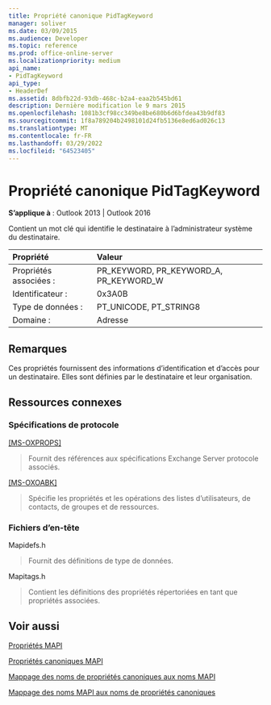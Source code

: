 ```yaml
---
title: Propriété canonique PidTagKeyword
manager: soliver
ms.date: 03/09/2015
ms.audience: Developer
ms.topic: reference
ms.prod: office-online-server
ms.localizationpriority: medium
api_name:
- PidTagKeyword
api_type:
- HeaderDef
ms.assetid: 8dbfb22d-93db-468c-b2a4-eaa2b545bd61
description: Dernière modification le 9 mars 2015
ms.openlocfilehash: 1081b3cf98cc349be8be680b6d6bfdea43b9df83
ms.sourcegitcommit: 1f8a789204b2498101d24fb5136e8ed6ad026c13
ms.translationtype: MT
ms.contentlocale: fr-FR
ms.lasthandoff: 03/29/2022
ms.locfileid: "64523405"
---
```

# <a name="pidtagkeyword-canonical-property"></a>Propriété canonique PidTagKeyword

  
  
**S’applique à** : Outlook 2013 | Outlook 2016 
  
Contient un mot clé qui identifie le destinataire à l’administrateur système du destinataire.
  
|Propriété|Valeur|
|:-----|:-----|
|Propriétés associées :  <br/> |PR_KEYWORD, PR_KEYWORD_A, PR_KEYWORD_W  <br/> |
|Identificateur :  <br/> |0x3A0B  <br/> |
|Type de données :  <br/> |PT_UNICODE, PT_STRING8  <br/> |
|Domaine :  <br/> |Adresse  <br/> |
   
## <a name="remarks"></a>Remarques

Ces propriétés fournissent des informations d’identification et d’accès pour un destinataire. Elles sont définies par le destinataire et leur organisation.
  
## <a name="related-resources"></a>Ressources connexes

### <a name="protocol-specifications"></a>Spécifications de protocole

[[MS-OXPROPS]](https://msdn.microsoft.com/library/f6ab1613-aefe-447d-a49c-18217230b148%28Office.15%29.aspx)
  
> Fournit des références aux spécifications Exchange Server protocole associés.
    
[[MS-OXOABK]](https://msdn.microsoft.com/library/f4cf9b4c-9232-4506-9e71-2270de217614%28Office.15%29.aspx)
  
> Spécifie les propriétés et les opérations des listes d’utilisateurs, de contacts, de groupes et de ressources.
    
### <a name="header-files"></a>Fichiers d’en-tête

Mapidefs.h
  
> Fournit des définitions de type de données.
    
Mapitags.h
  
> Contient les définitions des propriétés répertoriées en tant que propriétés associées.
    
## <a name="see-also"></a>Voir aussi



[Propriétés MAPI](mapi-properties.md)
  
[Propriétés canoniques MAPI](mapi-canonical-properties.md)
  
[Mappage des noms de propriétés canoniques aux noms MAPI](mapping-canonical-property-names-to-mapi-names.md)
  
[Mappage des noms MAPI aux noms de propriétés canoniques](mapping-mapi-names-to-canonical-property-names.md)

